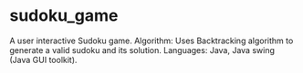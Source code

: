 # sudoku_game
A user interactive Sudoku game.
Algorithm: Uses Backtracking algorithm to generate a valid sudoku and its solution.
Languages:  Java, Java swing (Java GUI toolkit).
